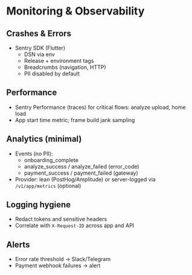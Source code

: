 # Monitoring & Observability

## Crashes & Errors
- Sentry SDK (Flutter)
  - DSN via env
  - Release + environment tags
  - Breadcrumbs (navigation, HTTP)
  - PII disabled by default

## Performance
- Sentry Performance (traces) for critical flows: analyze upload, home load
- App start time metric; frame build jank sampling

## Analytics (minimal)
- Events (no PII):
  - onboarding_complete
  - analyze_success / analyze_failed (error_code)
  - payment_success / payment_failed (gateway)
- Provider: lean (PostHog/Amplitude) or server-logged via `/v1/app/metrics` (optional)

## Logging hygiene
- Redact tokens and sensitive headers
- Correlate with `X-Request-ID` across app and API

## Alerts
- Error rate threshold → Slack/Telegram
- Payment webhook failures → alert
